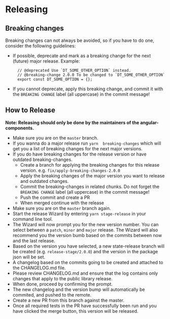 # Releasing

## Breaking changes
Breaking changes can not always be avoided, so if you have to do one, consider the following guidelines:
* If possible, deprecate and mark as a breaking change for the next (future) major release. Example:
  ```
    // @deprecated Use `DT_SOME_OTHER_OPTION` instead.
    // @breaking-change 2.0.0 To be changed to `DT_SOME_OTHER_OPTION`
    export const DT_SOME_OPTION = {};
  ```
* If you cannot deprecate, apply this breaking change, and commit it with the `BREAKING CHANGE` label (all uppercase) in the commit message!

## How to Release
**Note: Releasing should only be done by the maintainers of the angular-components.**

* Make sure you are on the `master` branch.
* If you wanna do a major release run `yarn  breaking-changes` which will get you a list of breaking changes for the next major versions.
* If you do have breaking changes for the release version or have outdated breaking-changes.
  * Create a branch for applying the breaking changes for this release version. e.g. `fix/apply-breaking-changes-2.0.0`
  * Apply the breaking changes of the major version you want to release and outdated changes.
  * Commit the breaking-changes in related chunks. Do not forget the `BREAKING CHANGE` label (all uppercase) in the commit message!
  * Push the commit and create a PR
  * When merged continue with the release
* Make sure you are on the `master` branch again.
* Start the release Wizard by entering `yarn stage-release` in your command line tool.
* The Wizard will now prompt you for the new version number. You can select between a `patch`, `minor` and `major` release. The Wizard will also recommend you the version bumb based on the commits between now and the last release.
* Based on the version you have selected, a new state-release branch will be created (e.g. `release-stage/2.0.0`) and the version in the package json will be set.
* A changelog based on the commits going to be created and attached to the CHANGELOG.md file.
* Please review CHANGELOG.md and ensure that the log contains only changes that apply to the public library release.
* When done, proceed by confirming the prompt.
* The new changelog and the version bump will automatically be commited, and pushed to the remote.
* Create a new PR from this branch against the master.
* Once all required tests in the PR have successfully been run and you have clicked the merge button, this version will be released.

